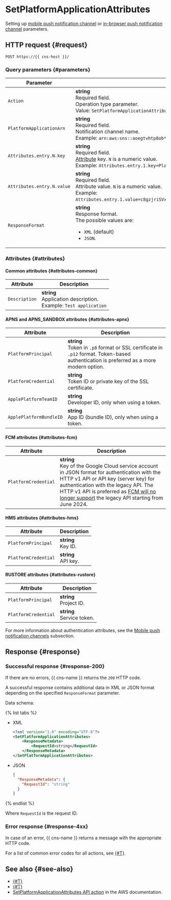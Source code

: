 # SetPlatformApplicationAttributes

Setting up [mobile push notification channel](../concepts/push.md) or [in-browser push notification channel](../concepts/browser.md) parameters.

## HTTP request {#request}

```http
POST https://{{ cns-host }}/
```

### Query parameters {#parameters}

Parameter | Description
--- | ---
`Action` | **string**<br/>Required field.<br/>Operation type parameter.<br/>Value: `SetPlatformApplicationAttributes`.
`PlatformApplicationArn` | **string**<br/>Required field.<br/>Notification channel name.<br/>Example: `arn:aws:sns::aoegtvhtp8ob********:app/GCM/test-cns-9990`.
`Attributes.entry.N.key` | **string**<br/>Required field.<br/>[Attribute](#attributes) key. `N` is a numeric value.<br/>Example: `Attributes.entry.1.key=PlatformPrincipal&Attributes.entry.2.key=PlatformCredential`.
`Attributes.entry.N.value` | **string**<br/>Required field.<br/>Attribute value. `N` is a numeric value.<br/>Example: `Attributes.entry.1.value=c8gzjriSVxDDzX2fAV********&Attributes.entry.2.value=CgB6e3x9iW/qiE9l9wAUPK0e/bJQe5uIgTlYUD4bP********`.
`ResponseFormat` | **string**<br/>Response format.<br/>The possible values are:<ul><li>`XML` (default)</li><li>`JSON`.</li></ul>

### Attributes {#attributes}

#### Common attributes {#attributes-common}

Attribute | Description
--- | ---
`Description` | **string**<br/>Application description.<br/>Example: `Test application`

#### APNS and APNS_SANDBOX attributes {#attributes-apns}

Attribute | Description
--- | ---
`PlatformPrincipal` | **string**<br/>Token in `.p8` format or SSL certificate in `.p12` format. Token-based authentication is preferred as a more modern option.
`PlatformCredential` | **string**<br/>Token ID or private key of the SSL certificate.
`ApplePlatformTeamID` | **string**<br/>Developer ID, only when using a token.
`ApplePlatformBundleID` | **string**<br/>App ID (bundle ID), only when using a token.

#### FCM attributes {#attributes-fcm}

Attribute | Description
--- | ---
`PlatformCredential` | **string**<br/>Key of the Google Cloud service account in JSON format for authentication with the HTTP v1 API or API key (server key) for authentication with the legacy API. The HTTP v1 API is preferred as [FCM will no longer support](https://firebase.google.com/docs/cloud-messaging/migrate-v1) the legacy API starting from June 2024.

#### HMS attributes {#attributes-hms}

Attribute | Description
--- | ---
`PlatformPrincipal` | **string**<br/>Key ID.
`PlatformCredential` | **string**<br/>API key.

#### RUSTORE attributes {#attributes-rustore}

Attribute | Description
--- | ---
`PlatformPrincipal` | **string**<br/>Project ID.
`PlatformCredential` | **string**<br/> Service token.

For more information about authentication attributes, see the [Mobile push notification channels](../concepts/push.md) subsection.

## Response {#response}

### Successful response {#response-200}

If there are no errors, {{ cns-name }} returns the `200` HTTP code.

A successful response contains additional data in XML or JSON format depending on the specified `ResponseFormat` parameter.

Data schema:

{% list tabs %}

- XML

  ```xml
  <?xml version="1.0" encoding="UTF-8"?>
  <SetPlatformApplicationAttributes>
	  <ResponseMetadata>
		  <RequestId>string</RequestId>
	  </ResponseMetadata>
  </SetPlatformApplicationAttributes>
  ```

- JSON

  ```json
  {
    "ResponseMetadata": {
      "RequestId": "string"
    }
  }
  ```

{% endlist %}

Where `RequestId` is the request ID.

### Error response {#response-4xx}

In case of an error, {{ cns-name }} returns a message with the appropriate HTTP code.

For a list of common error codes for all actions, see [{#T}](common-errors.md).

## See also {#see-also}

* [{#T}](index.md)
* [{#T}](send-request.md)
* [SetPlatformApplicationAttributes API action](https://docs.aws.amazon.com/sns/latest/api/API_SetPlatformApplicationAttributes.html) in the AWS documentation.
